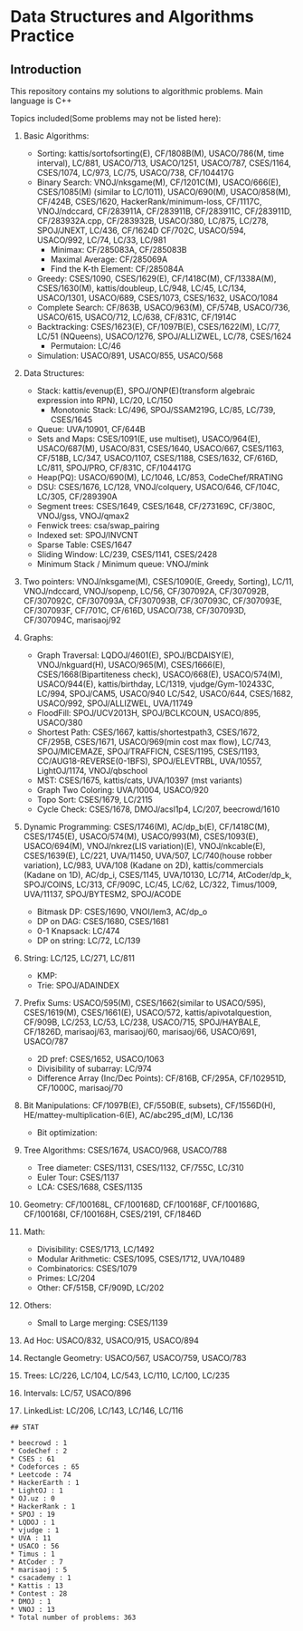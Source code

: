 # Data Structures and Algorithms Practice
## Introduction
This repository contains my solutions to algorithmic problems. Main language is C++

Topics included(Some problems may not be listed here):
1. Basic Algorithms:
    * Sorting: kattis/sortofsorting(E), CF/1808B(M), USACO/786(M, time interval), LC/881, USACO/713, USACO/1251, USACO/787, CSES/1164, CSES/1074, LC/973, LC/75, USACO/738, CF/104417G
    * Binary Search: VNOJ/nksgame(M), CF/1201C(M), USACO/666(E), CSES/1085(M) (similar to LC/1011), USACO/690(M), USACO/858(M), CF/424B, CSES/1620, HackerRank/minimum-loss, CF/1117C, VNOJ/ndccard, CF/283911A, CF/283911B, CF/283911C, CF/283911D, CF/283932A.cpp, CF/283932B, USACO/380, LC/875, LC/278, SPOJ/JNEXT, LC/436, CF/1624D
    CF/702C, USACO/594, USACO/992, LC/74, LC/33, LC/981
        * Minimax: CF/285083A, CF/285083B
        * Maximal Average: CF/285069A
        * Find the K-th Element: CF/285084A
    * Greedy: CSES/1090, CSES/1629(E), CF/1418C(M), CF/1338A(M), CSES/1630(M), kattis/doubleup, LC/948, LC/45, LC/134, USACO/1301, USACO/689, CSES/1073, CSES/1632, USACO/1084
    * Complete Search: CF/863B, USACO/963(M), CF/574B, USACO/736, USACO/615, USACO/712, LC/638, CF/831C, CF/1914C
    * Backtracking: CSES/1623(E), CF/1097B(E), CSES/1622(M), LC/77, LC/51 (NQueens), USACO/1276, SPOJ/ALLIZWEL, LC/78, CSES/1624
        * Permutaion: LC/46
    * Simulation: USACO/891, USACO/855, USACO/568

2. Data Structures:
    * Stack: kattis/evenup(E), SPOJ/ONP(E)(transform algebraic expression into RPN), LC/20, LC/150
        * Monotonic Stack: LC/496, SPOJ/SSAM219G, LC/85, LC/739, CSES/1645
    * Queue: UVA/10901, CF/644B
    * Sets and Maps: CSES/1091(E, use multiset), USACO/964(E), USACO/687(M), USACO/831, CSES/1640, USACO/667, CSES/1163, CF/518B, LC/347, USACO/1107, CSES/1188, CSES/1632, CF/616D, LC/811, SPOJ/PRO, CF/831C, CF/104417G
    * Heap(PQ):  USACO/690(M), LC/1046, LC/853, CodeChef/RRATING
    * DSU: CSES/1676, LC/128, VNOJ/colquery, USACO/646, CF/104C, LC/305, CF/289390A
    * Segment trees: CSES/1649, CSES/1648, CF/273169C, CF/380C, VNOJ/gss, VNOJ/qmax2
    * Fenwick trees: csa/swap_pairing
    * Indexed set: SPOJ/INVCNT
    * Sparse Table: CSES/1647
    * Sliding Window: LC/239, CSES/1141, CSES/2428
    * Minimum Stack / Minimum queue: VNOJ/mink

3. Two pointers: VNOJ/nksgame(M), CSES/1090(E, Greedy, Sorting), LC/11, VNOJ/ndccard, VNOJ/sopenp, LC/56, CF/307092A, CF/307092B, CF/307092C, CF/307093A, CF/307093B, CF/307093C, CF/307093E, CF/307093F, CF/701C, CF/616D, USACO/738, CF/307093D, CF/307094C, marisaoj/92

4. Graphs:
    * Graph Traversal: LQDOJ/4601(E), SPOJ/BCDAISY(E), VNOJ/nkguard(H), USACO/965(M), CSES/1666(E), CSES/1668(Bipartiteness check), USACO/668(E), USACO/574(M), USACO/944(E), kattis/birthday, LC/1319, vjudge/Gym-102433C, LC/994, SPOJ/CAM5, USACO/940
    LC/542, USACO/644, CSES/1682, USACO/992, SPOJ/ALLIZWEL, UVA/11749
    * FloodFill: SPOJ/UCV2013H, SPOJ/BCLKCOUN, USACO/895, USACO/380
    * Shortest Path: CSES/1667, kattis/shortestpath3, CSES/1672, CF/295B, CSES/1671, USACO/969(min cost max flow), LC/743, SPOJ/MICEMAZE, SPOJ/TRAFFICN, CSES/1195, CSES/1193, CC/AUG18-REVERSE(0-1BFS), SPOJ/ELEVTRBL, UVA/10557, LightOJ/1174, VNOJ/qbschool
    * MST: CSES/1675, kattis/cats, UVA/10397 (mst variants)
    * Graph Two Coloring: UVA/10004, USACO/920
    * Topo Sort: CSES/1679, LC/2115
    * Cycle Check: CSES/1678, DMOJ/acsl1p4, LC/207, beecrowd/1610

5. Dynamic Programming: CSES/1746(M), AC/dp_b(E), CF/1418C(M), CSES/1745(E), USACO/574(M), USACO/993(M), CSES/1093(E), USACO/694(M), VNOJ/nkrez(LIS variation)(E), VNOJ/nkcable(E), CSES/1639(E), LC/221, UVA/11450, UVA/507, LC/740(house robber variation), LC/983, UVA/108 (Kadane on 2D), kattis/commercials (Kadane on 1D), AC/dp_i, CSES/1145, UVA/10130, LC/714, AtCoder/dp_k, SPOJ/COINS, LC/313, CF/909C, LC/45, LC/62, LC/322, Timus/1009, UVA/11137, SPOJ/BYTESM2, SPOJ/ACODE
    * Bitmask DP: CSES/1690, VNOI/lem3, AC/dp_o
    * DP on DAG: CSES/1680, CSES/1681
    * 0-1 Knapsack: LC/474
    * DP on string: LC/72, LC/139

7. String: LC/125, LC/271, LC/811
    * KMP:
    * Trie: SPOJ/ADAINDEX

8. Prefix Sums: USACO/595(M), CSES/1662(similar to USACO/595), CSES/1619(M), CSES/1661(E), USACO/572, kattis/apivotalquestion, CF/909B, LC/253, LC/53, LC/238, USACO/715, SPOJ/HAYBALE, CF/1826D, marisaoj/63, marisaoj/60, marisaoj/66, USACO/691, USACO/787
    * 2D pref: CSES/1652, USACO/1063
    * Divisibility of subarray: LC/974
    * Difference Array (Inc/Dec Points): CF/816B, CF/295A, CF/102951D, CF/1000C, marisaoj/70

9. Bit Manipulations: CF/1097B(E), CF/550B(E, subsets), CF/1556D(H), HE/mattey-multiplication-6(E), AC/abc295_d(M), LC/136
    * Bit optimization:

10. Tree Algorithms: CSES/1674, USACO/968, USACO/788
    * Tree diameter: CSES/1131, CSES/1132, CF/755C, LC/310
    * Euler Tour: CSES/1137
    * LCA: CSES/1688, CSES/1135

11. Geometry: CF/100168L, CF/100168D, CF/100168F, CF/100168G, CF/100168I, CF/100168H, CSES/2191, CF/1846D

12. Math:
    * Divisibility: CSES/1713, LC/1492
    * Modular Arithmetic: CSES/1095, CSES/1712, UVA/10489
    * Combinatorics: CSES/1079
    * Primes: LC/204
    * Other: CF/515B, CF/909D, LC/202

13. Others:
    * Small to Large merging: CSES/1139

14. Ad Hoc: USACO/832, USACO/915, USACO/894

15. Rectangle Geometry: USACO/567, USACO/759, USACO/783

16. Trees: LC/226, LC/104, LC/543, LC/110, LC/100, LC/235

17. Intervals: LC/57, USACO/896

18. LinkedList: LC/206, LC/143, LC/146, LC/116
``````
## STAT

* beecrowd : 1 
* CodeChef : 2 
* CSES : 61 
* Codeforces : 65 
* Leetcode : 74 
* HackerEarth : 1 
* LightOJ : 1 
* OJ.uz : 0 
* HackerRank : 1 
* SPOJ : 19 
* LQDOJ : 1 
* vjudge : 1 
* UVA : 11 
* USACO : 56 
* Timus : 1 
* AtCoder : 7 
* marisaoj : 5 
* csacademy : 1 
* Kattis : 13 
* Contest : 28 
* DMOJ : 1 
* VNOJ : 13 
* Total number of problems: 363
